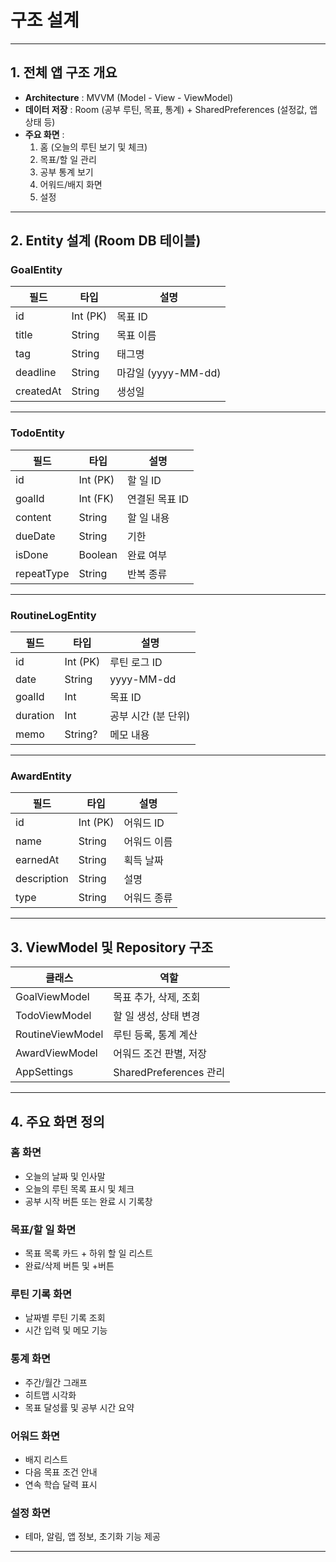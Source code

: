 # 구조 설계

---

##  1. 전체 앱 구조 개요

- **Architecture** : MVVM (Model - View - ViewModel)
- **데이터 저장** : Room (공부 루틴, 목표, 통계) + SharedPreferences (설정값, 앱 상태 등)
- **주요 화면** :
  1. 홈 (오늘의 루틴 보기 및 체크)
  2. 목표/할 일 관리
  3. 공부 통계 보기
  4. 어워드/배지 화면
  5. 설정

---

##  2. Entity 설계 (Room DB 테이블)

###  GoalEntity
| 필드 | 타입 | 설명 |
|------|------|------|
| id | Int (PK) | 목표 ID |
| title | String | 목표 이름 |
| tag | String | 태그명 |
| deadline | String | 마감일 (yyyy-MM-dd) |
| createdAt | String | 생성일 |

---

###  TodoEntity
| 필드 | 타입 | 설명 |
|------|------|------|
| id | Int (PK) | 할 일 ID |
| goalId | Int (FK) | 연결된 목표 ID |
| content | String | 할 일 내용 |
| dueDate | String | 기한 |
| isDone | Boolean | 완료 여부 |
| repeatType | String | 반복 종류 |

---

### RoutineLogEntity
| 필드 | 타입 | 설명 |
|------|------|------|
| id | Int (PK) | 루틴 로그 ID |
| date | String | yyyy-MM-dd |
| goalId | Int | 목표 ID |
| duration | Int | 공부 시간 (분 단위) |
| memo | String? | 메모 내용 |

---

###  AwardEntity
| 필드 | 타입 | 설명 |
|------|------|------|
| id | Int (PK) | 어워드 ID |
| name | String | 어워드 이름 |
| earnedAt | String | 획득 날짜 |
| description | String | 설명 |
| type | String | 어워드 종류 |

---

##  3. ViewModel 및 Repository 구조

| 클래스 | 역할 |
|--------|------|
| GoalViewModel | 목표 추가, 삭제, 조회 |
| TodoViewModel | 할 일 생성, 상태 변경 |
| RoutineViewModel | 루틴 등록, 통계 계산 |
| AwardViewModel | 어워드 조건 판별, 저장 |
| AppSettings | SharedPreferences 관리 |

---

##  4. 주요 화면 정의

###  홈 화면
- 오늘의 날짜 및 인사말
- 오늘의 루틴 목록 표시 및 체크
- 공부 시작 버튼 또는 완료 시 기록창

###  목표/할 일 화면
- 목표 목록 카드 + 하위 할 일 리스트
- 완료/삭제 버튼 및 +버튼

###  루틴 기록 화면
- 날짜별 루틴 기록 조회
- 시간 입력 및 메모 기능

###  통계 화면
- 주간/월간 그래프
- 히트맵 시각화
- 목표 달성률 및 공부 시간 요약

###  어워드 화면
- 배지 리스트
- 다음 목표 조건 안내
- 연속 학습 달력 표시

###  설정 화면
- 테마, 알림, 앱 정보, 초기화 기능 제공

---
